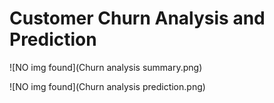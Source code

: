 # Customer Churn Analysis and Prediction

![NO img found](Churn analysis summary.png)
 
![NO img found](Churn analysis prediction.png)
